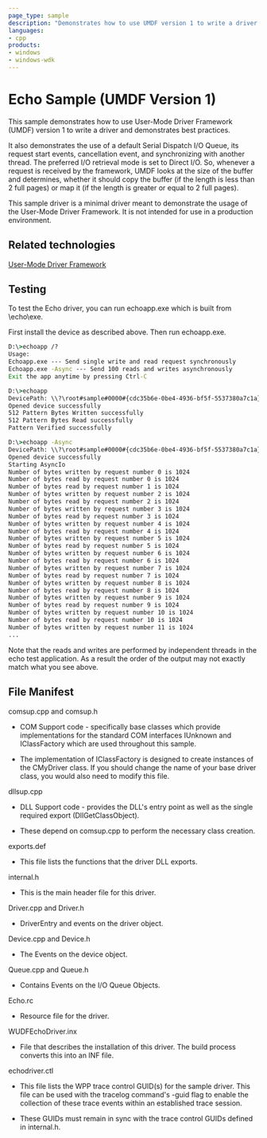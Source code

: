 ```yaml
---
page_type: sample
description: "Demonstrates how to use UMDF version 1 to write a driver and demonstrates best practices."
languages:
- cpp
products:
- windows
- windows-wdk
---
```


# Echo Sample (UMDF Version 1)

This sample demonstrates how to use User-Mode Driver Framework (UMDF) version 1 to write a driver and demonstrates best practices.

It also demonstrates the use of a default Serial Dispatch I/O Queue, its request start events, cancellation event, and synchronizing with another thread. The preferred I/O retrieval mode is set to Direct I/O. So, whenever a request is received by the framework, UMDF looks at the size of the buffer and determines, whether it should copy the buffer (if the length is less than 2 full pages) or map it (if the length is greater or equal to 2 full pages).

This sample driver is a minimal driver meant to demonstrate the usage of the User-Mode Driver Framework. It is not intended for use in a production environment.

## Related technologies

[User-Mode Driver Framework](https://docs.microsoft.com/windows-hardware/drivers/wdf/getting-started-with-umdf-version-2)

## Testing

To test the Echo driver, you can run echoapp.exe which is built from \\echo\\exe.

First install the device as described above. Then run echoapp.exe.

```cmd
D:\>echoapp /?
Usage:
Echoapp.exe --- Send single write and read request synchronously
Echoapp.exe -Async --- Send 100 reads and writes asynchronously
Exit the app anytime by pressing Ctrl-C

D:\>echoapp
DevicePath: \\?\root#sample#0000#{cdc35b6e-0be4-4936-bf5f-5537380a7c1a}
Opened device successfully
512 Pattern Bytes Written successfully
512 Pattern Bytes Read successfully
Pattern Verified successfully

D:\>echoapp -Async
DevicePath: \\?\root#sample#0000#{cdc35b6e-0be4-4936-bf5f-5537380a7c1a}
Opened device successfully
Starting AsyncIo
Number of bytes written by request number 0 is 1024
Number of bytes read by request number 0 is 1024
Number of bytes read by request number 1 is 1024
Number of bytes written by request number 2 is 1024
Number of bytes read by request number 2 is 1024
Number of bytes written by request number 3 is 1024
Number of bytes read by request number 3 is 1024
Number of bytes written by request number 4 is 1024
Number of bytes read by request number 4 is 1024
Number of bytes written by request number 5 is 1024
Number of bytes read by request number 5 is 1024
Number of bytes written by request number 6 is 1024
Number of bytes read by request number 6 is 1024
Number of bytes written by request number 7 is 1024
Number of bytes read by request number 7 is 1024
Number of bytes written by request number 8 is 1024
Number of bytes read by request number 8 is 1024
Number of bytes written by request number 9 is 1024
Number of bytes read by request number 9 is 1024
Number of bytes written by request number 10 is 1024
Number of bytes read by request number 10 is 1024
Number of bytes written by request number 11 is 1024
...
```

Note that the reads and writes are performed by independent threads in the echo test application. As a result the order of the output may not exactly match what you see above.

## File Manifest

comsup.cpp and comsup.h

- COM Support code - specifically base classes which provide implementations for the standard COM interfaces IUnknown and IClassFactory which are used throughout this sample.

- The implementation of IClassFactory is designed to create instances of the CMyDriver class. If you should change the name of your base driver class, you would also need to modify this file.

dllsup.cpp

- DLL Support code - provides the DLL's entry point as well as the single required export (DllGetClassObject).

- These depend on comsup.cpp to perform the necessary class creation.

exports.def

- This file lists the functions that the driver DLL exports.

internal.h

- This is the main header file for this driver.

Driver.cpp and Driver.h

- DriverEntry and events on the driver object.

Device.cpp and Device.h

- The Events on the device object.

Queue.cpp and Queue.h

- Contains Events on the I/O Queue Objects.

Echo.rc

- Resource file for the driver.

WUDFEchoDriver.inx

- File that describes the installation of this driver. The build process converts this into an INF file.

echodriver.ctl

- This file lists the WPP trace control GUID(s) for the sample driver. This file can be used with the tracelog command's -guid flag to enable the collection of these trace events within an established trace session.

- These GUIDs must remain in sync with the trace control GUIDs defined in internal.h.
